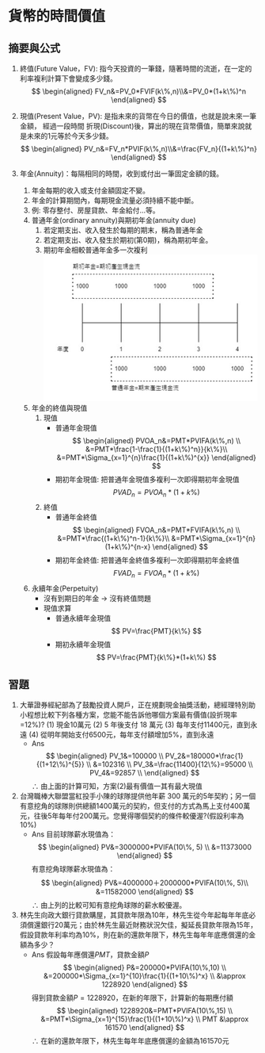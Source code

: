 # 貨幣的時間價值

## 摘要與公式

1. 終值(Future Value，FV): 指今天投資的一筆錢，隨著時間的流逝，在一定的利率複利計算下會變成多少錢。
$$
\begin{aligned}
	FV_n&=PV_0*FVIF(k\%,n)\\&=PV_0*(1+k\%)^n
\end{aligned}
$$

2. 現值(Present Value，PV): 是指未來的貨幣在今日的價值，也就是說未來一筆金額，
經過一段時間 折現(Discount)後，算出的現在貨幣價值，簡單來說就是未來的1元等於今天多少錢。
$$
\begin{aligned}
	PV_n&=FV_n*PVIF(k\%,n)\\&=\frac{FV_n}{(1+k\%)^n}
\end{aligned}
$$

3. 年金(Annuity)：每隔相同的時間，收到或付出一筆固定金額的錢。
   1. 年金每期的收入或支付金額固定不變。
   2. 年金的計算期間內，每期現金流量必須持續不能中斷。
   3. 例: 零存整付、房屋貸款、年金給付…等。
   4. 普通年金(ordinary annuity)與期初年金(annuity due)
      1. 若定期支出、收入發生於每期的期末，稱為普通年金
      2. 若定期支出、收入發生於期初(第0期)，稱為期初年金。
      3. 期初年金相較普通年金多一次複利
      ![](./ordinaryAnnuity_annuityDue.jpg)
   5. 年金的終值與現值
      1. 現值
         - 普通年金現值
			$$ 
			\begin{aligned}
				PVOA_n&=PMT*PVIFA(k\%,n) \\
					&=PMT*\frac{1-\frac{1}{(1+k\%)^n}}{k\%}\\
					&=PMT*\Sigma_{x=1}^{n}\frac{1}{(1+k\%)^{x}}
			\end{aligned}
			$$
         - 期初年金現值: 把普通年金現值多複利一次即得期初年金現值
			$$
			PVAD_n=PVOA_n*(1+k\%)
			$$
      1. 終值
	     - 普通年金終值
			$$ 
			\begin{aligned}
				FVOA_n&=PMT*FVIFA(k\%,n) \\
					&=PMT*\frac{(1+k\%)^n-1}{k\%}\\
					&=PMT*\Sigma_{x=1}^{n}(1+k\%)^{n-x}
			\end{aligned}
			$$
		  - 期初年金終值: 把普通年金終值多複利一次即得期初年金終值
			$$
			FVAD_n=FVOA_n*(1+k\%)
			$$
	1. 永續年金(Perpetuity)
		 - 沒有到期日的年金 $\rightarrow$ 沒有終值問題
		 - 現值求算
    		 - 普通永續年金現值
			$$
			PV=\frac{PMT}{k\%}
			$$
            - 期初永續年金現值
			$$
			PV=\frac{PMT}{k\%}*(1+k\%)
			$$

## 習題
1. 大華證券經紀部為了鼓勵投資人開戶，正在規劃現金抽獎活動，總經理特別助 小程想比較下列各種方案，您能不能告訴他哪個方案最有價值(設折現率=12%)?
(1) 現金10萬元
(2) 5 年後支付 18 萬元
(3) 每年支付11400元，直到永遠
(4) 從明年開始支付6500元，每年支付額增加5%，直到永遠
	- Ans
		$$
		\begin{aligned}
			PV_1&=100000 \\
			PV_2&=180000*\frac{1}{(1+12\%)^{5}} \\
				&=102316 \\
			PV_3&=\frac{11400}{12\%}=95000 \\
			PV_4&=92857 \\
		\end{aligned}
		$$
   	$\therefore$ 由上面的計算可知，方案(2)最有價值一其有最大現值
2. 台灣職棒大聯盟當紅投手小陳的球隊提供他年薪 300 萬元的5年契約；另一個有意挖角的球隊則供總額1400萬元的契約，但支付的方式為馬上支付400萬元，往後5年每年付200萬元。您覺得哪個契約的條件較優渥?(假設利率為10%)
   - Ans
	目前球隊薪水現值為：
	$$
	\begin{aligned}
		PV&=3000000*PVIFA(10\%, 5) \\
		&=11373000
	\end{aligned}
	$$
	有意挖角球隊薪水現值為：
	$$
	\begin{aligned}
		PV&=4000000＋2000000*PVIFA(10\%, 5)\\
		&=11582000
	\end{aligned}
	$$
   	$\therefore$ 由上列的比較可知有意挖角球隊的薪水較優渥。
3. 林先生向政大銀行貸款購屋，其貸款年限為10年，林先生從今年起每年年底必須償還銀行20萬元；由於林先生最近財務狀況欠佳，擬延長貸款年限為15年，假設貸款年利率均為10%，則在新的還款年限下，林先生每年年底應償還的金額為多少？
	- Ans
	假設每年應償還$PMT$，貸款金額$P$
	$$
	\begin{aligned}
		P&=200000*PVIFA(10\%,10) \\
		&=200000*\Sigma_{x=1}^{10}\frac{1}{(1+10\%)^x} \\
		&\approx 1228920
	\end{aligned}
	$$
	得到貸款金額$P=1228920$，在新的年限下，計算新的每期應付額
	$$
	\begin{aligned}
		1228920&=PMT*PVIFA(10\%,15) \\
			&=PMT*\Sigma_{x=1}^{15}\frac{1}{(1+10\%)^x} \\
		PMT &\approx 161570
	\end{aligned}
	$$
	$\therefore$ 在新的還款年限下，林先生每年年底應償還的金額為161570元